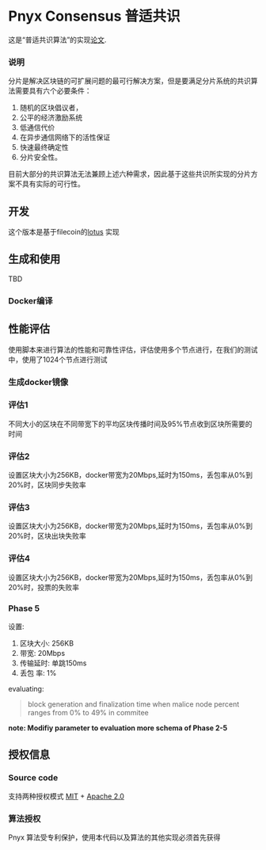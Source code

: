 

# Pnyx Consensus 普适共识 

这是“普适共识算法”的实现[论文]().

### 说明

分片是解决区块链的可扩展问题的最可行解决方案，但是要满足分片系统的共识算法需要具有六个必要条件：
1. 随机的区块倡议者，
2. 公平的经济激励系统
3. 低通信代价
4. 在异步通信网络下的活性保证
5. 快速最终确定性
6. 分片安全性。

目前大部分的共识算法无法兼顾上述六种需求，因此基于这些共识所实现的分片方案不具有实际的可行性。


## 开发

这个版本是基于filecoin的[lotus](https//githbu.com/filecoin-project/lotus) 实现

## 生成和使用
TBD
### Docker编译

## 性能评估

使用脚本来进行算法的性能和可靠性评估，评估使用多个节点进行，在我们的测试中，使用了1024个节点进行测试

### 生成docker镜像

### 评估1
不同大小的区块在不同带宽下的平均区块传播时间及95%节点收到区块所需要的时间


### 评估2
设置区块大小为256KB，docker带宽为20Mbps,延时为150ms，丢包率从0%到20%时，区块同步失败率

### 评估3
设置区块大小为256KB，docker带宽为20Mbps,延时为150ms，丢包率从0%到20%时，区块出块失败率

### 评估4 
设置区块大小为256KB，docker带宽为20Mbps,延时为150ms，丢包率从0%到20%时，投票的失败率

### Phase 5

设置: 
1. 区块大小: 256KB
2. 带宽: 20Mbps
3. 传输延时: 单跳150ms
4. 丢包 率: 1%

evaluating:

>block generation  and finalization time  when  malice node percent ranges from 0% to  49% in commitee

**note: Modifiy parameter to evaluation more schema of Phase 2-5**

## 授权信息
### Source code 
支持两种授权模式 [MIT](https://github.com/filecoin-project/lotus/blob/master/LICENSE-MIT) + [Apache 2.0](https://github.com/filecoin-project/lotus/blob/master/LICENSE-APACHE)

### 算法授权
Pnyx 算法受专利保护，使用本代码以及算法的其他实现必须首先获得

